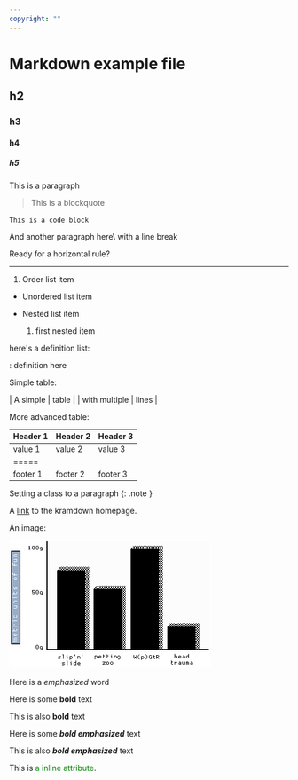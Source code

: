 ```yaml
---
copyright: ""
---
```


# Markdown example file

## h2

### h3

#### h4

##### h5

This is a paragraph

> This is a blockquote

    This is a code block

And another paragraph here\\
with a line break

Ready for a horizontal rule?

***

1. Order list item

* Unordered list item

* Nested list item
  1. first nested item

here's a definition list:

: definition here

Simple table:

| A simple | table |
| with multiple | lines |

More advanced table:

| Header 1 | Header 2 | Header 3 |
|:---------|:---------|:---------|
| value 1 | value 2 | value 3 |
|=====
| footer 1 | footer 2 | footer 3 |

Setting a class to a paragraph
{: .note }

A [link](http://kramdown.gettalong.org)
to the kramdown homepage.

An image:

![Alt text](images/graph-1.gif)

Here is a *emphasized* word

Here is some __bold__ text

This is also **bold** text

Here is some __*bold emphasized*__ text

This is also ***bold emphasized*** text

This is <span style="color: green">a inline attribute</span>.